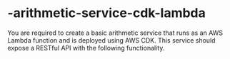 # -arithmetic-service-cdk-lambda
You are required to create a basic arithmetic service that runs as an AWS Lambda function and is deployed using AWS CDK. This service should expose a RESTful API with the following functionality.
